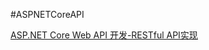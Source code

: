 #ASPNETCoreAPI

[ASP.NET Core Web API 开发-RESTful API实现](http://www.cnblogs.com/linezero/p/aspnetcorewebapi-restfulapi.html)